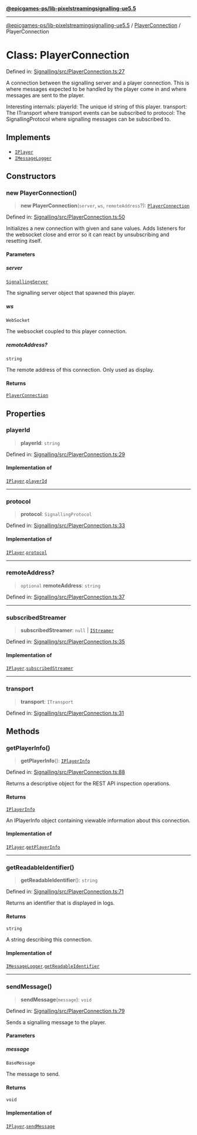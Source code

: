 [**@epicgames-ps/lib-pixelstreamingsignalling-ue5.5**](../../README.md)

***

[@epicgames-ps/lib-pixelstreamingsignalling-ue5.5](../../README.md) / [PlayerConnection](../README.md) / PlayerConnection

# Class: PlayerConnection

Defined in: [Signalling/src/PlayerConnection.ts:27](https://github.com/mcottontensor/PixelStreamingInfrastructure/blob/1c2e89b140492a0711bcb88268b18a037a27dc45/Signalling/src/PlayerConnection.ts#L27)

A connection between the signalling server and a player connection.
This is where messages expected to be handled by the player come in
and where messages are sent to the player.

Interesting internals:
playerId: The unique id string of this player.
transport: The ITransport where transport events can be subscribed to
protocol: The SignallingProtocol where signalling messages can be
subscribed to.

## Implements

- [`IPlayer`](../../PlayerRegistry/interfaces/IPlayer.md)
- [`IMessageLogger`](../../LoggingUtils/interfaces/IMessageLogger.md)

## Constructors

### new PlayerConnection()

> **new PlayerConnection**(`server`, `ws`, `remoteAddress`?): [`PlayerConnection`](PlayerConnection.md)

Defined in: [Signalling/src/PlayerConnection.ts:50](https://github.com/mcottontensor/PixelStreamingInfrastructure/blob/1c2e89b140492a0711bcb88268b18a037a27dc45/Signalling/src/PlayerConnection.ts#L50)

Initializes a new connection with given and sane values. Adds listeners for the
websocket close and error so it can react by unsubscribing and resetting itself.

#### Parameters

##### server

[`SignallingServer`](../../SignallingServer/classes/SignallingServer.md)

The signalling server object that spawned this player.

##### ws

`WebSocket`

The websocket coupled to this player connection.

##### remoteAddress?

`string`

The remote address of this connection. Only used as display.

#### Returns

[`PlayerConnection`](PlayerConnection.md)

## Properties

### playerId

> **playerId**: `string`

Defined in: [Signalling/src/PlayerConnection.ts:29](https://github.com/mcottontensor/PixelStreamingInfrastructure/blob/1c2e89b140492a0711bcb88268b18a037a27dc45/Signalling/src/PlayerConnection.ts#L29)

#### Implementation of

[`IPlayer`](../../PlayerRegistry/interfaces/IPlayer.md).[`playerId`](../../PlayerRegistry/interfaces/IPlayer.md#playerid)

***

### protocol

> **protocol**: `SignallingProtocol`

Defined in: [Signalling/src/PlayerConnection.ts:33](https://github.com/mcottontensor/PixelStreamingInfrastructure/blob/1c2e89b140492a0711bcb88268b18a037a27dc45/Signalling/src/PlayerConnection.ts#L33)

#### Implementation of

[`IPlayer`](../../PlayerRegistry/interfaces/IPlayer.md).[`protocol`](../../PlayerRegistry/interfaces/IPlayer.md#protocol)

***

### remoteAddress?

> `optional` **remoteAddress**: `string`

Defined in: [Signalling/src/PlayerConnection.ts:37](https://github.com/mcottontensor/PixelStreamingInfrastructure/blob/1c2e89b140492a0711bcb88268b18a037a27dc45/Signalling/src/PlayerConnection.ts#L37)

***

### subscribedStreamer

> **subscribedStreamer**: `null` \| [`IStreamer`](../../StreamerRegistry/interfaces/IStreamer.md)

Defined in: [Signalling/src/PlayerConnection.ts:35](https://github.com/mcottontensor/PixelStreamingInfrastructure/blob/1c2e89b140492a0711bcb88268b18a037a27dc45/Signalling/src/PlayerConnection.ts#L35)

#### Implementation of

[`IPlayer`](../../PlayerRegistry/interfaces/IPlayer.md).[`subscribedStreamer`](../../PlayerRegistry/interfaces/IPlayer.md#subscribedstreamer)

***

### transport

> **transport**: `ITransport`

Defined in: [Signalling/src/PlayerConnection.ts:31](https://github.com/mcottontensor/PixelStreamingInfrastructure/blob/1c2e89b140492a0711bcb88268b18a037a27dc45/Signalling/src/PlayerConnection.ts#L31)

## Methods

### getPlayerInfo()

> **getPlayerInfo**(): [`IPlayerInfo`](../../PlayerRegistry/interfaces/IPlayerInfo.md)

Defined in: [Signalling/src/PlayerConnection.ts:88](https://github.com/mcottontensor/PixelStreamingInfrastructure/blob/1c2e89b140492a0711bcb88268b18a037a27dc45/Signalling/src/PlayerConnection.ts#L88)

Returns a descriptive object for the REST API inspection operations.

#### Returns

[`IPlayerInfo`](../../PlayerRegistry/interfaces/IPlayerInfo.md)

An IPlayerInfo object containing viewable information about this connection.

#### Implementation of

[`IPlayer`](../../PlayerRegistry/interfaces/IPlayer.md).[`getPlayerInfo`](../../PlayerRegistry/interfaces/IPlayer.md#getplayerinfo)

***

### getReadableIdentifier()

> **getReadableIdentifier**(): `string`

Defined in: [Signalling/src/PlayerConnection.ts:71](https://github.com/mcottontensor/PixelStreamingInfrastructure/blob/1c2e89b140492a0711bcb88268b18a037a27dc45/Signalling/src/PlayerConnection.ts#L71)

Returns an identifier that is displayed in logs.

#### Returns

`string`

A string describing this connection.

#### Implementation of

[`IMessageLogger`](../../LoggingUtils/interfaces/IMessageLogger.md).[`getReadableIdentifier`](../../LoggingUtils/interfaces/IMessageLogger.md#getreadableidentifier)

***

### sendMessage()

> **sendMessage**(`message`): `void`

Defined in: [Signalling/src/PlayerConnection.ts:79](https://github.com/mcottontensor/PixelStreamingInfrastructure/blob/1c2e89b140492a0711bcb88268b18a037a27dc45/Signalling/src/PlayerConnection.ts#L79)

Sends a signalling message to the player.

#### Parameters

##### message

`BaseMessage`

The message to send.

#### Returns

`void`

#### Implementation of

[`IPlayer`](../../PlayerRegistry/interfaces/IPlayer.md).[`sendMessage`](../../PlayerRegistry/interfaces/IPlayer.md#sendmessage)
